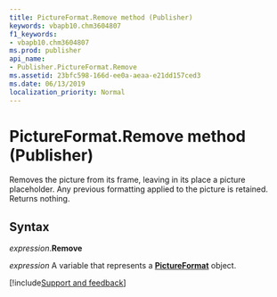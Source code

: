 ```yaml
---
title: PictureFormat.Remove method (Publisher)
keywords: vbapb10.chm3604807
f1_keywords:
- vbapb10.chm3604807
ms.prod: publisher
api_name:
- Publisher.PictureFormat.Remove
ms.assetid: 23bfc598-166d-ee0a-aeaa-e21dd157ced3
ms.date: 06/13/2019
localization_priority: Normal
---
```



# PictureFormat.Remove method (Publisher)

Removes the picture from its frame, leaving in its place a picture placeholder. Any previous formatting applied to the picture is retained. Returns nothing.


## Syntax

_expression_.**Remove**

_expression_ A variable that represents a **[PictureFormat](Publisher.PictureFormat.md)** object.



[!include[Support and feedback](~/includes/feedback-boilerplate.md)]